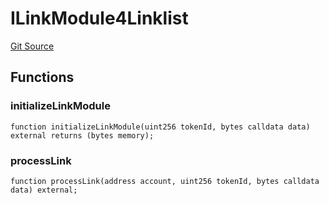 # ILinkModule4Linklist
[Git Source](https://github.com/Crossbell-Box/Crossbell-Contracts/blob/638047aa8a24788643a179bc4e4bad5b13618581/contracts/interfaces/ILinkModule4Linklist.sol)


## Functions
### initializeLinkModule


```solidity
function initializeLinkModule(uint256 tokenId, bytes calldata data) external returns (bytes memory);
```

### processLink


```solidity
function processLink(address account, uint256 tokenId, bytes calldata data) external;
```

